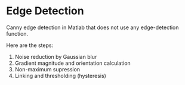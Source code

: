 # Edge Detection
Canny edge detection in Matlab that does not use any edge-detection function.

Here are the steps:
1. Noise reduction by Gaussian blur
2. Gradient magnitude and orientation calculation
3. Non-maximum supression
4. Linking and thresholding (hysteresis)
